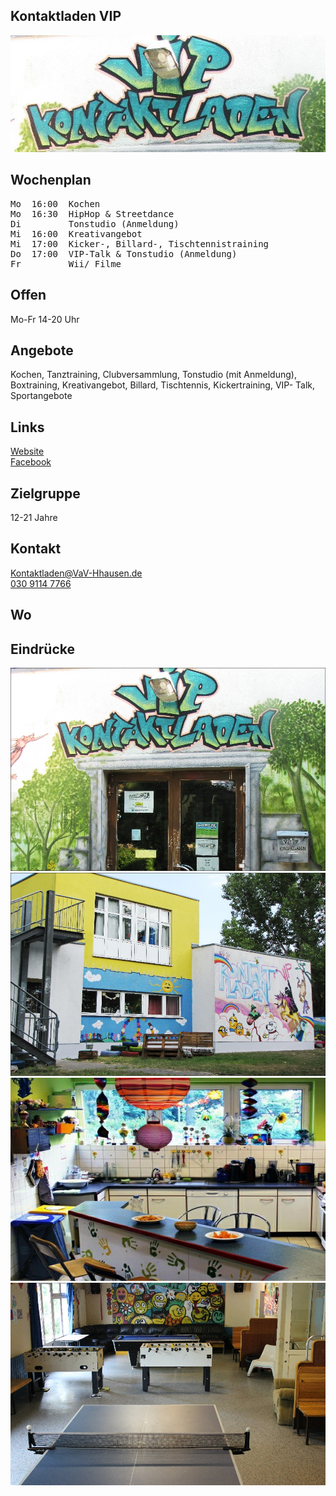 ## Kontaktladen VIP
<img id="topmedia" src="images/VIP_Kontaktladen/5.jpg" />

## Wochenplan
<pre id="weeklyschedule">
Mo  16:00  Kochen
Mo  16:30  HipHop & Streetdance
Di         Tonstudio (Anmeldung)
Mi  16:00  Kreativangebot
Mi  17:00  Kicker-, Billard-, Tischtennistraining
Do  17:00  VIP-Talk & Tonstudio (Anmeldung)
Fr         Wii/ Filme
</pre>

## Offen
Mo-Fr 14-20 Uhr

## Angebote
<p id="activities">
Kochen, Tanztraining, Clubversammlung, Tonstudio (mit Anmeldung), Boxtraining, Kreativangebot, Billard, Tischtennis, Kickertraining, VIP- Talk, Sportangebote
</p>

## Links
<a target="_blank" href="http://www.vav-hhausen.de/Kontaktladen/kontaktladen-start.html">Website</a><br>
<a target="_blank" href="https://www.facebook.com/JFEkontaktladenVIP/">Facebook</a>

## Zielgruppe
12-21 Jahre

## Kontakt
[Kontaktladen@VaV-Hhausen.de](mailto:Kontaktladen@VaV-Hhausen.de)<br>
<a href="tel:+493091147766">030 9114 7766</a>

## Wo
<div id="gmap"></div>
<script>window.onload = showMap('Rüdickenstraße 29, 13053 Berlin', 0, 'gmap_mini')</script>

## Eindrücke
<div class="mediacontainer">
  <img src="images/VIP_Kontaktladen/1.jpg" />
  <img src="images/VIP_Kontaktladen/2.jpg" />
  <img src="images/VIP_Kontaktladen/3.jpg" />
  <img src="images/VIP_Kontaktladen/4.jpg" />
</div>


